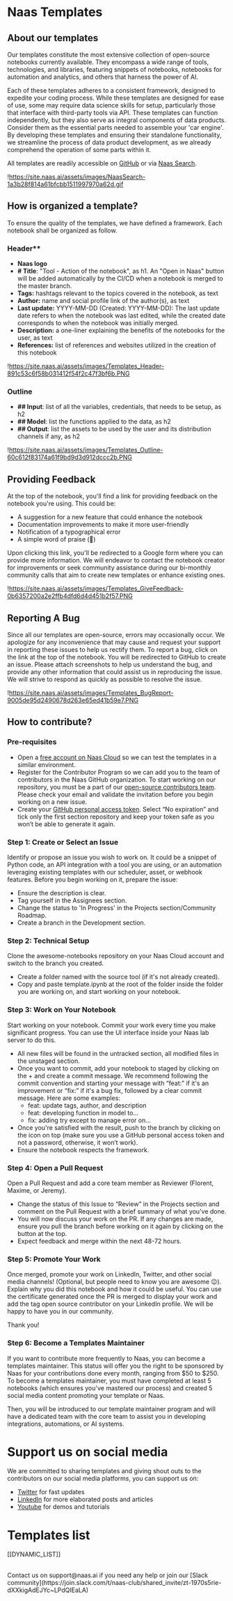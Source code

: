 # Naas Templates

## About our templates

Our templates constitute the most extensive collection of open-source notebooks currently available. They encompass a wide range of tools, technologies, and libraries, featuring snippets of notebooks, notebooks for automation and analytics, and others that harness the power of AI.

Each of these templates adheres to a consistent framework, designed to expedite your coding process. While these templates are designed for ease of use, some may require data science skills for setup, particularly those that interface with third-party tools via API. These templates can function independently, but they also serve as integral components of data products. Consider them as the essential parts needed to assemble your 'car engine'. By developing these templates and ensuring their standalone functionality, we streamline the process of data product development, as we already comprehend the operation of some parts within it.

All templates are readily accessible on [GitHub](https://github.com/jupyter-naas/awesome-notebooks) or via [Naas Search](https://naas.ai/search).

!https://site.naas.ai/assets/images/NaasSearch-1a3b28f814a61bfcbb1511997970a62d.gif

## How is organized a template?[](https://site.naas.ai/docs/developers/templates#how-is-organized-a-template)

To ensure the quality of the templates, we have defined a framework. Each notebook shall be organized as follow.

### Header[](https://site.naas.ai/docs/developers/templates#header)**

- **Naas logo**
- **# Title**: "Tool - Action of the notebook", as h1. An "Open in Naas" button will be added automatically by the CI/CD when a notebook is merged to the master branch.
- **Tags:** hashtags relevant to the topics covered in the notebook, as text
- **Author:** name and social profile link of the author(s), as text
- **Last update:** YYYY-MM-DD (Created: YYYY-MM-DD): The last update date refers to when the notebook was last edited, while the created date corresponds to when the notebook was initially merged.
- **Description:** a one-liner explaining the benefits of the notebooks for the user, as text
- **References:** list of references and websites utilized in the creation of this notebook

!https://site.naas.ai/assets/images/Templates_Header-891c53c6f58b031412f54f2c47f3bf6b.PNG

### Outline[](https://site.naas.ai/docs/developers/templates#outline)

- **## Input**: list of all the variables, credentials, that needs to be setup, as h2
- **## Model**: list the functions applied to the data, as h2
- **## Output**: list the assets to be used by the user and its distribution channels if any, as h2

!https://site.naas.ai/assets/images/Templates_Outline-60c612f83174a61f9bd9d3d912dccc2b.PNG

## Providing Feedback[](https://site.naas.ai/docs/developers/templates#providing-feedback)

At the top of the notebook, you'll find a link for providing feedback on the notebook you're using. This could be:

- A suggestion for a new feature that could enhance the notebook
- Documentation improvements to make it more user-friendly
- Notification of a typographical error
- A simple word of praise (🙂)

Upon clicking this link, you'll be redirected to a Google form where you can provide more information. We will endeavor to contact the notebook creator for improvements or seek community assistance during our bi-monthly community calls that aim to create new templates or enhance existing ones.

!https://site.naas.ai/assets/images/Templates_GiveFeedback-0b6357200a2e2ffb4dfd6d4d451b2f57.PNG

## Reporting A Bug[](https://site.naas.ai/docs/developers/templates#reporting-a-bug)

Since all our templates are open-source, errors may occasionally occur. We apologize for any inconvenience that may cause and request your support in reporting these issues to help us rectify them. To report a bug, click on the link at the top of the notebook. You will be redirected to GitHub to create an issue. Please attach screenshots to help us understand the bug, and provide any other information that could assist us in reproducing the issue. We will strive to respond as quickly as possible to resolve the issue.

!https://site.naas.ai/assets/images/Templates_BugReport-9005de95d2490678d263e65ed41b59e7.PNG

## How to contribute?[](https://site.naas.ai/docs/developers/templates#how-to-contribute)

### Pre-requisites[](https://site.naas.ai/docs/developers/templates#pre-requisites)

- Open a [free account on Naas Cloud](https://app.naas.ai/) so we can test the templates in a similar environment.
- Register for the Contributor Program so we can add you to the team of contributors in the Naas GitHub organization. To start working on our repository, you must be a part of our [open-source contributors team](https://github.com/orgs/jupyter-naas/teams/opensource-contributors). Please check your email and validate the invitation before you begin working on a new issue.
- Create your [GitHub personal access token](https://github.com/settings/tokens). Select “No expiration” and tick only the first section repository and keep your token safe as you won’t be able to generate it again.

### Step 1: Create or Select an Issue[](https://site.naas.ai/docs/developers/templates#step-1-create-or-select-an-issue)

Identify or propose an issue you wish to work on. It could be a snippet of Python code, an API integration with a tool you are using, or an automation leveraging existing templates with our scheduler, asset, or webhook features. Before you begin working on it, prepare the issue:

- Ensure the description is clear.
- Tag yourself in the Assignees section.
- Change the status to 'In Progress' in the Projects section/Community Roadmap.
- Create a branch in the Development section.

### Step 2: Technical Setup[](https://site.naas.ai/docs/developers/templates#step-2-technical-setup)

Clone the awesome-notebooks repository on your Naas Cloud account and switch to the branch you created.

- Create a folder named with the source tool (if it's not already created).
- Copy and paste template.ipynb at the root of the folder inside the folder you are working on, and start working on your notebook.

### Step 3: Work on Your Notebook[](https://site.naas.ai/docs/developers/templates#step-3-work-on-your-notebook)

Start working on your notebook. Commit your work every time you make significant progress. You can use the UI interface inside your Naas lab server to do this.

- All new files will be found in the untracked section, all modified files in the unstaged section.
- Once you want to commit, add your notebook to staged by clicking on the + and create a commit message. We recommend following the commit convention and starting your message with “feat:” if it's an improvement or “fix:” if it's a bug fix, followed by a clear commit message. Here are some examples:
    - feat: update tags, author, and description
    - feat: developing function in model to…
    - fix: adding try except to manage error on…
- Once you're satisfied with the result, push to the branch by clicking on the icon on top (make sure you use a GitHub personal access token and not a password, otherwise, it won’t work).
- Ensure the notebook respects the framework.

### Step 4: Open a Pull Request[](https://site.naas.ai/docs/developers/templates#step-4-open-a-pull-request)

Open a Pull Request and add a core team member as Reviewer (Florent, Maxime, or Jeremy).

- Change the status of this Issue to “Review” in the Projects section and comment on the Pull Request with a brief summary of what you've done.
- You will now discuss your work on the PR. If any changes are made, ensure you pull the branch before working on it again by clicking on the button at the top.
- Expect feedback and merge within the next 48-72 hours.

### Step 5: Promote Your Work[](https://site.naas.ai/docs/developers/templates#step-5-promote-your-work)

Once merged, promote your work on LinkedIn, Twitter, and other social media channels! (Optional, but people need to know you are awesome 😉). Explain why you did this notebook and how it could be useful. You can use the certificate generated once the PR is merged to display your work and add the tag open source contributor on your LinkedIn profile. We will be happy to have you in our community.

Thank you!

### Step 6: Become a Templates Maintainer[](https://site.naas.ai/docs/developers/templates#step-6-become-a-templates-maintainer)

If you want to contribute more frequently to Naas, you can become a templates maintainer. This status will offer you the right to be sponsored by Naas for your contributions done every month, ranging from $50 to $250. To become a templates maintainer, you must have completed at least 5 notebooks (which ensures you've mastered our process) and created 5 social media content promoting your template or Naas.

Then, you will be introduced to our template maintainer program and will have a dedicated team with the core team to assist you in developing integrations, automations, or AI systems.

# Support us on social media[](https://site.naas.ai/docs/developers/templates#support-us-on-social-media)

We are committed to sharing templates and giving shout outs to the contributors on our social media platforms, you can support us on:

- [Twitter](https://twitter.com/JupyterNaas) for fast updates
- [LinkedIn](https://www.linkedin.com/company/naas-ai/) for more elaborated posts and articles
- [Youtube](https://www.youtube.com/channel/UCKKG5hzjXXU_rRdHHWQ8JHQ/videos) for demos and tutorials

# Templates list

[[DYNAMIC_LIST]]


<br/>
Contact us on support@naas.ai if you need any help or join our [Slack community](https://join.slack.com/t/naas-club/shared_invite/zt-1970s5rie-dXXkigAdEJYc~LPdQIEaLA)
